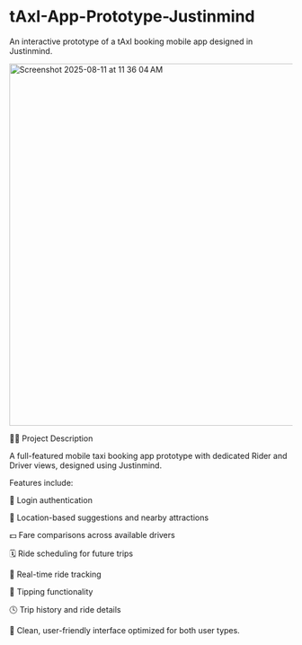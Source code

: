 # tAxI-App-Prototype-Justinmind
An interactive prototype of a tAxI booking mobile app designed in Justinmind.

<img width="773" height="645" alt="Screenshot 2025-08-11 at 11 36 04 AM" src="https://github.com/user-attachments/assets/5ef35d30-f66a-484e-817a-b751a656aae3" />



📱🚖 Project Description

A full-featured mobile taxi booking app prototype with dedicated Rider and Driver views, designed using Justinmind.

Features include:

🔐 Login authentication

📍 Location-based suggestions and nearby attractions

💵 Fare comparisons across available drivers

🗓️ Ride scheduling for future trips

🧭 Real-time ride tracking

💸 Tipping functionality

🕓 Trip history and ride details

👥 Clean, user-friendly interface optimized for both user types.
